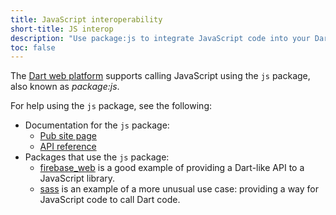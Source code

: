 ```yaml
---
title: JavaScript interoperability
short-title: JS interop
description: "Use package:js to integrate JavaScript code into your Dart web app."
toc: false
---
```


The [Dart web platform](/platforms/) supports calling
JavaScript using the `js` package,
also known as _package:js_.

For help using the `js` package, see the following:

* Documentation for the `js` package:
  * [Pub site page][js]
  * [API reference][js-api]
* Packages that use the `js` package:
  * [firebase_web][] is a good example of providing a Dart-like API
    to a JavaScript library.
  * [sass][] is an example of a more unusual use case: providing a
    way for JavaScript code to call Dart code.

[js]: {{site.pub-pkg}}/js
[js-api]: {{site.pub-api}}/js
[firebase_web]: {{site.pub-pkg}}/firebase_web
[sass]: {{site.pub-pkg}}/sass

